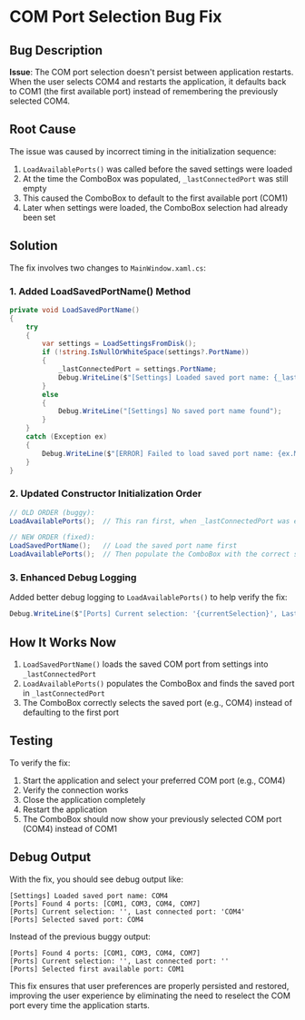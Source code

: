# COM Port Selection Bug Fix

## Bug Description
**Issue**: The COM port selection doesn't persist between application restarts. When the user selects COM4 and restarts the application, it defaults back to COM1 (the first available port) instead of remembering the previously selected COM4.

## Root Cause
The issue was caused by incorrect timing in the initialization sequence:

1. `LoadAvailablePorts()` was called before the saved settings were loaded
2. At the time the ComboBox was populated, `_lastConnectedPort` was still empty
3. This caused the ComboBox to default to the first available port (COM1)
4. Later when settings were loaded, the ComboBox selection had already been set

## Solution
The fix involves two changes to `MainWindow.xaml.cs`:

### 1. Added LoadSavedPortName() Method
```csharp
private void LoadSavedPortName()
{
    try
    {
        var settings = LoadSettingsFromDisk();
        if (!string.IsNullOrWhiteSpace(settings?.PortName))
        {
            _lastConnectedPort = settings.PortName;
            Debug.WriteLine($"[Settings] Loaded saved port name: {_lastConnectedPort}");
        }
        else
        {
            Debug.WriteLine("[Settings] No saved port name found");
        }
    }
    catch (Exception ex)
    {
        Debug.WriteLine($"[ERROR] Failed to load saved port name: {ex.Message}");
    }
}
```

### 2. Updated Constructor Initialization Order
```csharp
// OLD ORDER (buggy):
LoadAvailablePorts();  // This ran first, when _lastConnectedPort was empty

// NEW ORDER (fixed):
LoadSavedPortName();   // Load the saved port name first
LoadAvailablePorts();  // Then populate the ComboBox with the correct selection
```

### 3. Enhanced Debug Logging
Added better debug logging to `LoadAvailablePorts()` to help verify the fix:
```csharp
Debug.WriteLine($"[Ports] Current selection: '{currentSelection}', Last connected port: '{_lastConnectedPort}'");
```

## How It Works Now
1. `LoadSavedPortName()` loads the saved COM port from settings into `_lastConnectedPort`
2. `LoadAvailablePorts()` populates the ComboBox and finds the saved port in `_lastConnectedPort`
3. The ComboBox correctly selects the saved port (e.g., COM4) instead of defaulting to the first port

## Testing
To verify the fix:
1. Start the application and select your preferred COM port (e.g., COM4)
2. Verify the connection works
3. Close the application completely
4. Restart the application
5. The ComboBox should now show your previously selected COM port (COM4) instead of COM1

## Debug Output
With the fix, you should see debug output like:
```
[Settings] Loaded saved port name: COM4
[Ports] Found 4 ports: [COM1, COM3, COM4, COM7]
[Ports] Current selection: '', Last connected port: 'COM4'
[Ports] Selected saved port: COM4
```

Instead of the previous buggy output:
```
[Ports] Found 4 ports: [COM1, COM3, COM4, COM7]
[Ports] Current selection: '', Last connected port: ''
[Ports] Selected first available port: COM1
```

This fix ensures that user preferences are properly persisted and restored, improving the user experience by eliminating the need to reselect the COM port every time the application starts.
